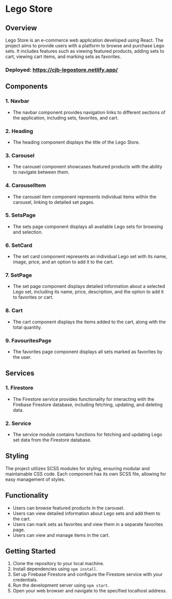# Lego Store

## Overview
Lego Store is an e-commerce web application developed using React. The project aims to provide users with a platform to browse and purchase Lego sets. It includes features such as viewing featured products, adding sets to cart, viewing cart items, and marking sets as favorites.
### Deployed: https://cjb-legostore.netlify.app/

## Components

### 1. Navbar
- The navbar component provides navigation links to different sections of the application, including sets, favorites, and cart.

### 2. Heading
- The heading component displays the title of the Lego Store.

### 3. Carousel
- The carousel component showcases featured products with the ability to navigate between them.

### 4. CarouselItem
- The carousel item component represents individual items within the carousel, linking to detailed set pages.

### 5. SetsPage
- The sets page component displays all available Lego sets for browsing and selection.

### 6. SetCard
- The set card component represents an individual Lego set with its name, image, price, and an option to add it to the cart.

### 7. SetPage
- The set page component displays detailed information about a selected Lego set, including its name, price, description, and the option to add it to favorites or cart.

### 8. Cart
- The cart component displays the items added to the cart, along with the total quantity.

### 9. FavouritesPage
- The favorites page component displays all sets marked as favorites by the user.

## Services

### 1. Firestore
- The Firestore service provides functionality for interacting with the Firebase Firestore database, including fetching, updating, and deleting data.

### 2. Service
- The service module contains functions for fetching and updating Lego set data from the Firestore database.

## Styling
The project utilizes SCSS modules for styling, ensuring modular and maintainable CSS code. Each component has its own SCSS file, allowing for easy management of styles.

## Functionality
- Users can browse featured products in the carousel.
- Users can view detailed information about Lego sets and add them to the cart.
- Users can mark sets as favorites and view them in a separate favorites page.
- Users can view and manage items in the cart.

## Getting Started
1. Clone the repository to your local machine.
2. Install dependencies using `npm install`.
3. Set up Firebase Firestore and configure the Firestore service with your credentials.
4. Run the development server using `npm start`.
5. Open your web browser and navigate to the specified localhost address.
